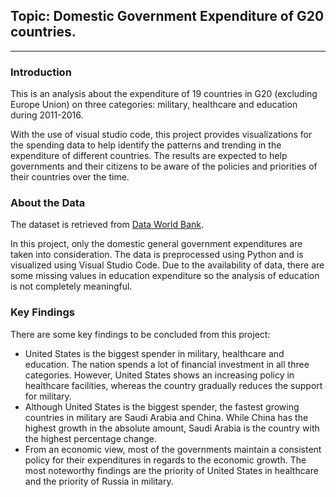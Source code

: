 ## Topic: Domestic Government Expenditure of G20 countries.

---
### Introduction

This is an analysis about the expenditure of 19 countries in G20 (excluding Europe Union) on three categories: military, healthcare and education during 2011-2016. 

With the use of visual studio code, this project provides visualizations for the spending data to help identify the patterns and trending in the expenditure of different countries. The results are expected to help governments and their citizens to be aware of the policies and priorities of their countries over the time.

### About the Data

The dataset is retrieved from [Data World Bank](https://data.worldbank.org/). 

In this project, only the domestic general government expenditures are taken into consideration. The data is preprocessed using Python and is visualized using Visual Studio Code. Due to the availability of data, there are some missing values in education expenditure so the analysis of education is not completely meaningful.

### Key Findings

There are some key findings to be concluded from this project:
* United States is the biggest spender in military, healthcare and education. The nation spends a lot of financial investment in all three categories. However, United States shows an increasing policy in healthcare facilities, whereas the country gradually reduces the support for military.
* Although United States is the biggest spender, the fastest growing countries in military are Saudi Arabia and China. While China has the highest growth in the absolute amount, Saudi Arabia is the country with the highest percentage change.
* From an economic view, most of the governments maintain a consistent policy for their expenditures in regards to the economic growth. The most noteworthy findings are the priority of United States in healthcare and the priority of Russia in military.



